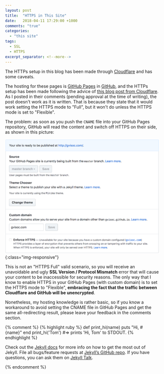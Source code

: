 ```yaml
---
layout: post
title:  "HTTPS in This Site"
date:   2018-04-11 17:29:00 +1000
comments: "true"
categories:
  - "this site"
tags:
  - SSL
  - HTTPS
excerpt_separator: <!--more-->
---
```

The HTTPs setup in this blog has been made through [Cloudflare](https://www.cloudflare.com) and has some caveats.
<!--more-->

The hosting for these pages is [GitHub Pages](https://pages.github.com/) in [GitHub](https://github.com), and the HTTPs setup has been made following the advice of [this blog post from Cloudflare](https://blog.cloudflare.com/secure-and-fast-github-pages-with-cloudflare/). As I posted in their comments (pending approval at the time of writing), the post doesn't work as it is written. That is because they state that it would work setting the HTTPS mode to "Full", but it won't do unless the HTTPS mode is set to "Flexible".

The problem: as soon as you push the `CNAME` file into your GitHub Pages repository, GitHub will read the content and switch off HTTPS on their side, as shown in this picture:

![GitHub has detected the CNAME content and auto-disabled SSL](/assets/githubpages-customdomain.png){:class="img-responsive"}

This is not an "HTTPS Full" valid scenario, so you will receive an unavoidable and ugly **SSL Version / Protocol Mismatch** error that will cause your content to be inaccessible for security reasons. The only way that I know to enable HTTPS in your GitHub Pages (with custom domain) is to set the HTTPS mode to "Flexible", **embracing the fact that the traffic between Cloudflare and GitHub will be unencrypted**.

Nonetheless, my hosting knowledge is rather basic, so if you know a workaround to avoid setting the CNAME file in GitHub Pages and get the same all-redirecting result, please leave your feedback in the comments section.

{% comment %}
{% highlight ruby %}
def print_hi(name)
  puts "Hi, #{name}"
end
print_hi('Tom')
#=> prints 'Hi, Tom' to STDOUT.
{% endhighlight %}

Check out the [Jekyll docs][jekyll-docs] for more info on how to get the most out of Jekyll. File all bugs/feature requests at [Jekyll’s GitHub repo][jekyll-gh]. If you have questions, you can ask them on [Jekyll Talk][jekyll-talk].

[jekyll-docs]: https://jekyllrb.com/docs/home
[jekyll-gh]:   https://github.com/jekyll/jekyll
[jekyll-talk]: https://talk.jekyllrb.com/
{% endcomment %}
